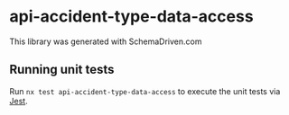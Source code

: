 
# api-accident-type-data-access

This library was generated with SchemaDriven.com

## Running unit tests

Run `nx test api-accident-type-data-access` to execute the unit tests via [Jest](https://jestjs.io).

